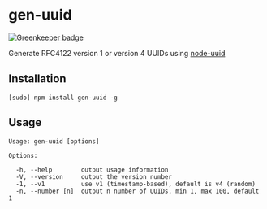 # gen-uuid

[![Greenkeeper badge](https://badges.greenkeeper.io/dbrockman/gen-uuid.svg)](https://greenkeeper.io/)

Generate RFC4122 version 1 or version 4 UUIDs using [node-uuid](https://github.com/shtylman/node-uuid)

## Installation

```
[sudo] npm install gen-uuid -g
```

## Usage

```
Usage: gen-uuid [options]

Options:

  -h, --help        output usage information
  -V, --version     output the version number
  -1, --v1          use v1 (timestamp-based), default is v4 (random)
  -n, --number [n]  output n number of UUIDs, min 1, max 100, default 1
```
